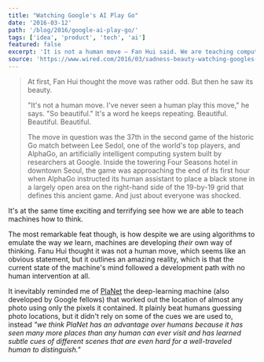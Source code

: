 ```yaml
---
title: "Watching Google's AI Play Go"
date: '2016-03-12'
path: '/blog/2016/google-ai-play-go/'
tags: ['idea', 'product', 'tech', 'ai']
featured: false
excerpt: 'It is not a human move — Fan Hui said. We are teaching computers how to think.'
source: 'https://www.wired.com/2016/03/sadness-beauty-watching-googles-ai-play-go/'
---
```


> At first, Fan Hui thought the move was rather odd. But then he saw its beauty.
>
> "It's not a human move. I've never seen a human play this move," he says. "So beautiful." It's a word he keeps repeating. Beautiful. Beautiful. Beautiful.
>
> The move in question was the 37th in the second game of the historic Go match between Lee Sedol, one of the world's top players, and AlphaGo, an artificially intelligent computing system built by researchers at Google. Inside the towering Four Seasons hotel in downtown Seoul, the game was approaching the end of its first hour when AlphaGo instructed its human assistant to place a black stone in a largely open area on the right-hand side of the 19-by-19 grid that defines this ancient game. And just about everyone was shocked.

It's at the same time exciting and terrifying see how we are able to teach machines how to think.

The most remarkable feat though, is how despite we are using algorithms to emulate the way _we_ learn, machines are developing _their_ own way of thinking. Fanu Hui thought it was not a human move, which seems like an obvious statement, but it outlines an amazing reality, which is that the current state of the machine's mind followed a development path with no human intervention at all.

It inevitably reminded me of [PlaNet](https://www.technologyreview.com/s/600889/google-unveils-neural-network-with-superhuman-ability-to-determine-the-location-of-almost/) the deep-learning machine (also developed by Google fellows) that worked out the location of almost any photo using only the pixels it contained. It plainly beat humans guessing photo locations, but it didn't rely on some of the cues we are used to, instead _"we think PlaNet has an advantage over humans because it has seen many more places than any human can ever visit and has learned subtle cues of different scenes that are even hard for a well-traveled human to distinguish."_
